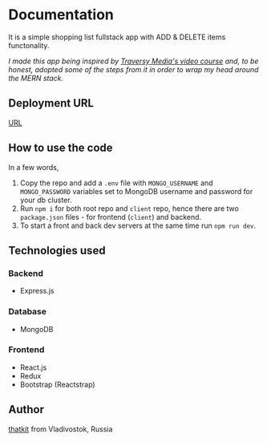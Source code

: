 # Documentation

It is a simple shopping list fullstack app with ADD & DELETE items functonality.

*I made this app being inspired by [Traversy Media's video course](https://www.youtube.com/watch?v=5yTazHkDR4o&list=PLillGF-RfqbbiTGgA77tGO426V3hRF9iE&index=3&ab_channel=TraversyMedia) and, to be honest, adopted some of the steps from it in order to wrap my head around the MERN stack.*

## Deployment URL
[URL](https://fast-chamber-32404.herokuapp.com/)

## How to use the code

In a few words,
1. Copy the repo and add a `.env` file with `MONGO_USERNAME` and `MONGO_PASSWORD` variables set to MongoDB username and password for your db cluster.
2. Run `npm i` for both root repo and `client` repo, hence there are two `package.json` files - for frontend (`client`) and backend.
3. To start a front and back dev servers at the same time run `npm run dev`.

## Technologies used

### Backend
 - Express.js

### Database
 - MongoDB

### Frontend
 - React.js
 - Redux
 - Bootstrap (Reactstrap)

## Author

[thatkit](https://github.com/thatkit) from Vladivostok, Russia
